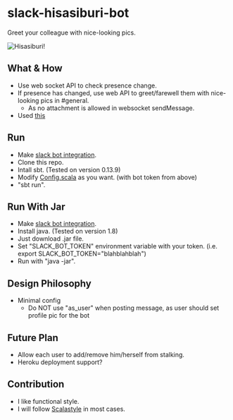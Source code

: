 # slack-hisasiburi-bot
Greet your colleague with nice-looking pics.

![Hisasiburi!](http://file2.instiz.net/data/file/20150831/6/0/e/60e04df171c6564ac8d440d6de61dea1.jpg)

## What & How ##
- Use web socket API to check presence change.
- If presence has changed, use web API to greet/farewell them with nice-looking pics in #general.
  - As no attachment is allowed in websocket sendMessage.
- Used [this](https://github.com/gilbertw1/slack-scala-client)

## Run ##
- Make [slack bot integration](https://slack.com/services/new/bot).
- Clone this repo.
- Intall sbt. (Tested on version 0.13.9)
- Modify [Config.scala](src/main/scala/Config.scala) as you want. (with bot token from above)
- "sbt run".

## Run With Jar ##
- Make [slack bot integration](https://slack.com/services/new/bot).
- Install java. (Tested on version 1.8)
- Just download .jar file.
- Set "SLACK_BOT_TOKEN" environment variable with your token. (i.e. export SLACK_BOT_TOKEN="blahblahblah")
- Run with "java -jar".

## Design Philosophy ##
- Minimal config
  + Do NOT use "as_user" when posting message, as user should set profile pic for the bot

## Future Plan ##
- Allow each user to add/remove him/herself from stalking.
- Heroku deployment support?

## Contribution ##
- I like functional style.
- I will follow [Scalastyle](http://www.scalastyle.org/sbt.html) in most cases.
